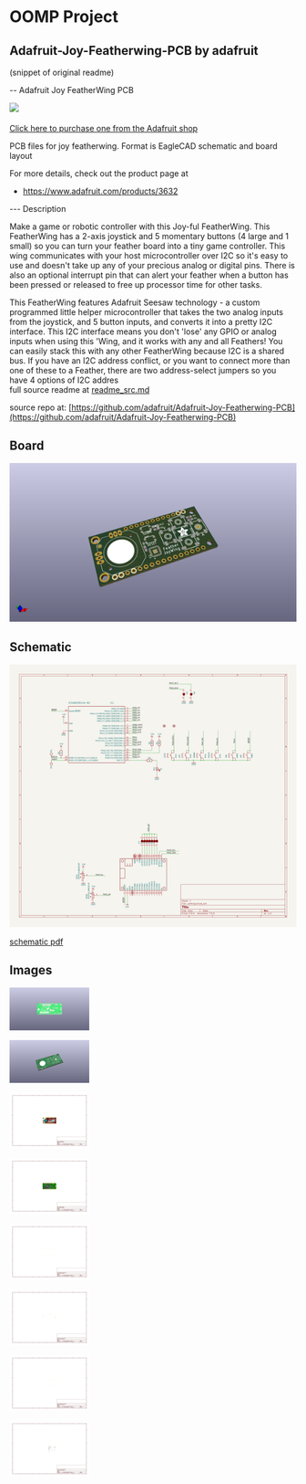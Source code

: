 # OOMP Project  
## Adafruit-Joy-Featherwing-PCB  by adafruit  
  
(snippet of original readme)  
  
-- Adafruit Joy FeatherWing PCB  
  
<a href="http://www.adafruit.com/products/3632"><img src="assets/image.jpg?raw=true" width="500px"><br/>  
Click here to purchase one from the Adafruit shop</a>  
  
PCB files for joy featherwing. Format is EagleCAD schematic and board layout  
  
For more details, check out the product page at  
* https://www.adafruit.com/products/3632  
  
--- Description  
  
Make a game or robotic controller with this Joy-ful FeatherWing. This FeatherWing has a 2-axis joystick and 5 momentary buttons (4 large and 1 small) so you can turn your feather board into a tiny game controller. This wing communicates with your host microcontroller over I2C so it's easy to use and doesn't take up any of your precious analog or digital pins. There is also an optional interrupt pin that can alert your feather when a button has been pressed or released to free up processor time for other tasks.  
  
This FeatherWing features Adafruit Seesaw technology - a custom programmed little helper microcontroller that takes the two analog inputs from the joystick, and 5 button inputs, and converts it into a pretty I2C interface. This I2C interface means you don't 'lose' any GPIO or analog inputs when using this 'Wing, and it works with any and all Feathers! You can easily stack this with any other FeatherWing because I2C is a shared bus. If you have an I2C address conflict, or you want to connect more than one of these to a Feather, there are two address-select jumpers so you have 4 options of I2C addres  
  full source readme at [readme_src.md](readme_src.md)  
  
source repo at: [https://github.com/adafruit/Adafruit-Joy-Featherwing-PCB](https://github.com/adafruit/Adafruit-Joy-Featherwing-PCB)  
## Board  
  
[![working_3d.png](working_3d_600.png)](working_3d.png)  
## Schematic  
  
[![working_schematic.png](working_schematic_600.png)](working_schematic.png)  
  
[schematic pdf](working_schematic.pdf)  
## Images  
  
[![working_3D_bottom.png](working_3D_bottom_140.png)](working_3D_bottom.png)  
  
[![working_3D_top.png](working_3D_top_140.png)](working_3D_top.png)  
  
[![working_assembly_page_01.png](working_assembly_page_01_140.png)](working_assembly_page_01.png)  
  
[![working_assembly_page_02.png](working_assembly_page_02_140.png)](working_assembly_page_02.png)  
  
[![working_assembly_page_03.png](working_assembly_page_03_140.png)](working_assembly_page_03.png)  
  
[![working_assembly_page_04.png](working_assembly_page_04_140.png)](working_assembly_page_04.png)  
  
[![working_assembly_page_05.png](working_assembly_page_05_140.png)](working_assembly_page_05.png)  
  
[![working_assembly_page_06.png](working_assembly_page_06_140.png)](working_assembly_page_06.png)  
